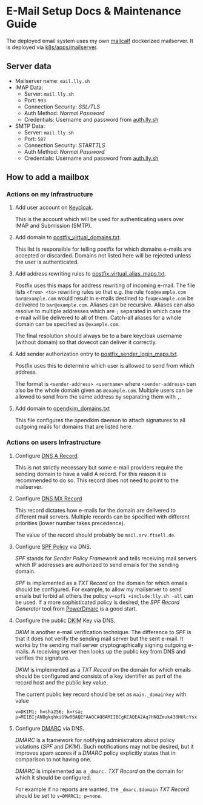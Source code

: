 # E-Mail Setup Docs & Maintenance Guide

The deployed email system uses my own [mailcalf](https://git.lly.sh/lilly/mailcalf) dockerized mailserver.
It is deployed via [k8s/apps/mailserver](../k8s/apps/mailserver).

## Server data

- Mailserver name: `mail.lly.sh`
- IMAP Data:
   - Server: `mail.lly.sh`
   - Port: `993`
   - Connection Security: *SSL/TLS*
   - Auth Method: *Normal Password*
   - Credentials: Username and password from [auth.lly.sh](https://auth.lly.sh)
- SMTP Data:
   - Server: `mail.lly.sh`
   - Port: `587`
   - Connection Security: *STARTTLS*
   - Auth Method: *Normal Password*
   - Credentials: Username and password from [auth.lly.sh](https://auth.lly.sh)
   
## How to add a mailbox

### Actions on my Infrastructure

1. Add user account on [Keycloak](https://auth.ftsell.de/admin/master/console/).

   This is the account which will be used for authenticating users over IMAP and Submission (SMTP).

2. Add domain to [postfix_virtual_domains.txt](../k8s/user-apps/mailserver/configs/postfix_virtual_domains.txt).

   This list is responsible for telling postfix for which domains e-mails are accepted or discarded.
   Domains not listed here will be rejected unless the user is authenticated.

3. Add address rewriting rules to [postfix_virtual_alias_maps.txt](../k8s/user-apps/mailserver/configs/postfix_virtual_alias_maps.txt).

   Postfix uses this maps for address rewriting of incoming e-mail.
   The file lists `<from> <to>` rewriting rules so that e.g. the rule `foo@example.com bar@example.com` would result in e-mails destined to `foo@example.com` be delivered to `bar@example.com`.
   Aliases can be recursive.
   Aliases can also resolve to multiple addresses which are `;` separated in which case the e-mail will be delivered to all of them.
   Catch-all aliases for a whole domain can be specified as `@example.com`.

   The final resolution should always be to a bare keycloak username (without domain) so that dovecot can deliver it correctly.

4. Add sender authorization entry to [postfix_sender_login_maps.txt](../k8s/user-apps/mailserver/configs/postfix_sender_login_maps.txt).

   Postfix uses this to determine which user is allowed to send from which address.

   The format is `<sender-address> <username>` where `<sender-address>` can also be the whole domain given as `@example.com`.
   Multiple users can be allowed to send from the same address by separating them with `,`.

5. Add domain to [opendkim_domains.txt](../k8s/user-apps/mailserver/configs/opendkim_domains.txt)

   This file configures the opendkim daemon to attach signatures to all outgoing mails for domains that are listed here.


### Actions on users Infrastructure

1. Configure [DNS A Record](https://en.wikipedia.org/wiki/List_of_DNS_record_types#A).

   This is not strictly necessary but some e-mail providers require the sending domain to have a valid A record.
   For this reason it is recommended to do so.
   This record does not need to point to the mailserver.

2. Configure [DNS MX Record](https://en.wikipedia.org/wiki/MX_record)

   This record dictates how e-mails for the domain are delivered to different mail servers.
   Multiple records can be specified with different priorities (lower number takes precedence).

   The value of the record should probably be `mail.srv.ftsell.de`.

3. Configure [SPF Policy](https://en.wikipedia.org/wiki/Sender_Policy_Framework) via DNS.

   *SPF* stands for *Sender Policy Framework* and tells receiving mail servers which IP addresses are authorized to send emails for the sending domain.

   *SPF* is implemented as a *TXT Record* on the domain for which emails should be configured.
   For example, to allow my mailserver to send emails but forbid all others the policy `v=spf1 +include:lly.sh -all` can be used.
   If a more sophisticated policy is desired, the *SPF Record Generator* tool from [PowerDmarc](https://powerdmarc.com/power-dmarc-toolbox/) is a good start.

4. Configure the public [DKIM](https://en.wikipedia.org/wiki/DomainKeys_Identified_Mail) Key via DNS.

   *DKIM* is another e-mail verification technique.
   The difference to *SPF* is that it does not verify the sending mail server but the sent e-mail.
   It works by the sending mail server cryptographically signing outgoing e-mails.
   A receiving server then looks up the public key from DNS and verifies the signature.

   *DKIM* is implemented as a *TXT Record* on the domain for which emails should be configured and consists of a key identifier as part of the record host and the public key value.

   The current public key record should be set as `main._domainkey` with value
   ```text
   v=DKIM1; h=sha256; k=rsa; p=MIIBIjANBgkqhkiG9w0BAQEFAAOCAQ8AMIIBCgKCAQEA2Aq7HNQZmuk438HUlcYsxkmRuHJOz4ZpPRfIIml6C3Qp5hY5O7l8cSmvhsj1vLoMoPi4CWwHyOVl2hRTMQqsYz+l6ZFAcwI3YBDTD7hjaB3nNjGfOVo1X2Cq7c+sFaeMAZwTqC2R1TusfVb7QBuUTRxVnHStvc7crmOdJb0NCVBZvJ0juYkmXtAi6S/VhBZxDSpMb69Eef48yeyFEhK5qcRSAA2D/RnaZwY1/RrKS4RpP6YEhkgFkLtgiQuYjslk64zDYiJu3pmIhW1an+qv984C55FowifyGVaLkCkvXrnO/kMMX5Ya05N6RnurVCP9w6Vu2yX8zThY1F8yyro6SwIDAQAB
   ```

5. Configure [DMARC](https://en.wikipedia.org/wiki/DMARC) via DNS.

   *DMARC* is a framework for notifying administrators about policy violations (*SPF* and *DKIM*).
   Such notifications may not be desired, but it improves spam scores if a *DMARC* policy explicitly states that in comparison to not having one.

   *DMARC* is implemented as a `_dmarc.` *TXT Record* on the domain for which it should be configured.

   For example if no reports are wanted, the `_dmarc.$domain` *TXT Record* should be set to `v=DMARC1; p=none`.
